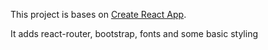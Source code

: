 This project is bases on [Create React App](https://github.com/facebookincubator/create-react-app).

It adds react-router, bootstrap, fonts and some basic styling
